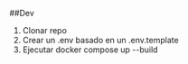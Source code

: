 ##Dev
1. Clonar repo
2. Crear un .env basado en un .env.template
3. Ejecutar docker compose up --build